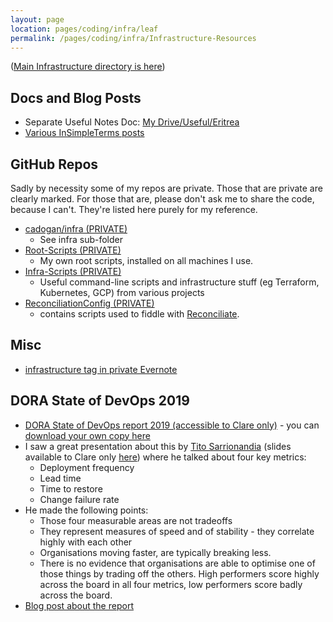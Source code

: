 ```yaml
---
layout: page
location: pages/coding/infra/leaf
permalink: /pages/coding/infra/Infrastructure-Resources
---
```


([Main Infrastructure directory is here](/pages/coding/Infrastructure))

## Docs and Blog Posts
- Separate Useful Notes Doc: [My Drive/Useful/Eritrea](https://docs.google.com/document/d/1ydXrsZX_g9uyvgMoZUovT0G8L5OcrXxRQDSWzw3ULDo/edit)
- [Various InSimpleTerms posts](https://insimpleterms.blog/category/infrastructure)

## GitHub Repos 

Sadly by necessity some of my repos are private. Those that are private are clearly marked. For those that are, please don't ask me to share the code, because I can't. They're listed here purely for my reference.

- [cadogan/infra (PRIVATE)](https://github.com/claresudbery/Cadogan/tree/master/infra)
    - See infra sub-folder
- [Root-Scripts (PRIVATE)](https://github.com/claresudbery/Root-Scripts)
    - My own root scripts, installed on all machines I use.
- [Infra-Scripts (PRIVATE)](https://github.com/claresudbery/Infra-Scripts)
    - Useful command-line scripts and infrastructure stuff (eg Terraform, Kubernetes, GCP) from various projects
- [ReconciliationConfig (PRIVATE)](https://github.com/claresudbery/ReconciliationConfig) 
    - contains scripts used to fiddle with [Reconciliate](https://github.com/claresudbery/Reconciliate).

## Misc

- [infrastructure tag in private Evernote](https://www.evernote.com/client/web?login=true#?an=true&n=d3b5efea-dd5a-4d3b-94c9-77a1b3f43b35&query=tag%1FInfrastructure%1FtagGuid%3A38bcc5ac-be79-4b3a-bbb0-9d21f8d2e98d%1Eview%3AVIEW%2FALL_NOTES&)

## DORA State of DevOps 2019

- [DORA State of DevOps report 2019 (accessible to Clare only)](https://drive.google.com/file/d/1Ul3snv4o7b0AxAWPfdwzH5HylvWdsW76/view?usp=sharing) - you can [download your own copy here](https://cloud.google.com/devops/state-of-devops/)
- I saw a great presentation about this by [Tito Sarrionandia](https://twitter.com/rbs_tito) (slides available to Clare only [here](https://docs.google.com/presentation/d/1W_zNVG0Pig3zryaWfCE66qvAzzm9ZtDJ/edit#slide=id.p1)) where he talked about four key metrics:
    - Deployment frequency 
    - Lead time
    - Time to restore
    - Change failure rate
- He made the following points:
    - Those four measurable areas are not tradeoffs
    - They represent measures of speed and of stability - they correlate highly with each other
    - Organisations moving faster, are typically breaking less.
    - There is no evidence that organisations are able to optimise one of those things by trading off the others. High performers score highly across the board in all four metrics, low performers score badly across the board.
- [Blog post about the report](https://www.previous.cloudbees.com/blog/dora-and-google-cloud-chart-pathway-elite-devops-performance?utm_source=google&utm_medium=cpc&utm_campaign=Flow_EU&utm_content=&gclid=EAIaIQobChMIh6faoY6v6AIViaztCh3JcwRkEAAYAiAAEgIVLfD_BwE)
